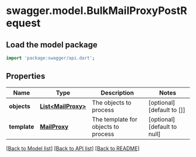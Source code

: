 # swagger.model.BulkMailProxyPostRequest

## Load the model package
```dart
import 'package:swagger/api.dart';
```

## Properties
Name | Type | Description | Notes
------------ | ------------- | ------------- | -------------
**objects** | [**List&lt;MailProxy&gt;**](MailProxy.md) | The objects to process | [optional] [default to []]
**template** | [**MailProxy**](MailProxy.md) | The template for objects to process | [optional] [default to null]

[[Back to Model list]](../README.md#documentation-for-models) [[Back to API list]](../README.md#documentation-for-api-endpoints) [[Back to README]](../README.md)


